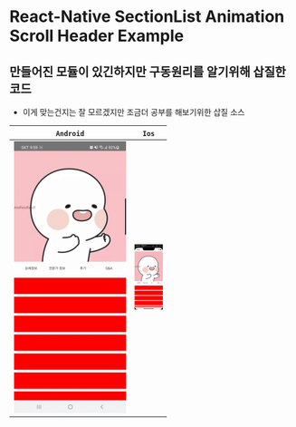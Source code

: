 # React-Native SectionList Animation Scroll Header Example

## 만들어진 모듈이 있긴하지만 구동원리를 알기위해 삽질한 코드

- 이게 맞는건지는 잘 모르겠지만 조금더 공부를 해보기위한 삽질 소스
<center>

|                         `Android`                         |                          `Ios`                           |
| :-------------------------------------------------------: | :------------------------------------------------------: |
| <div style="width:200px"> ![example gif](./gif.gif)</div> | <div style="width:50px"> ![example gif](./ios.gif)</div> |

</center>
